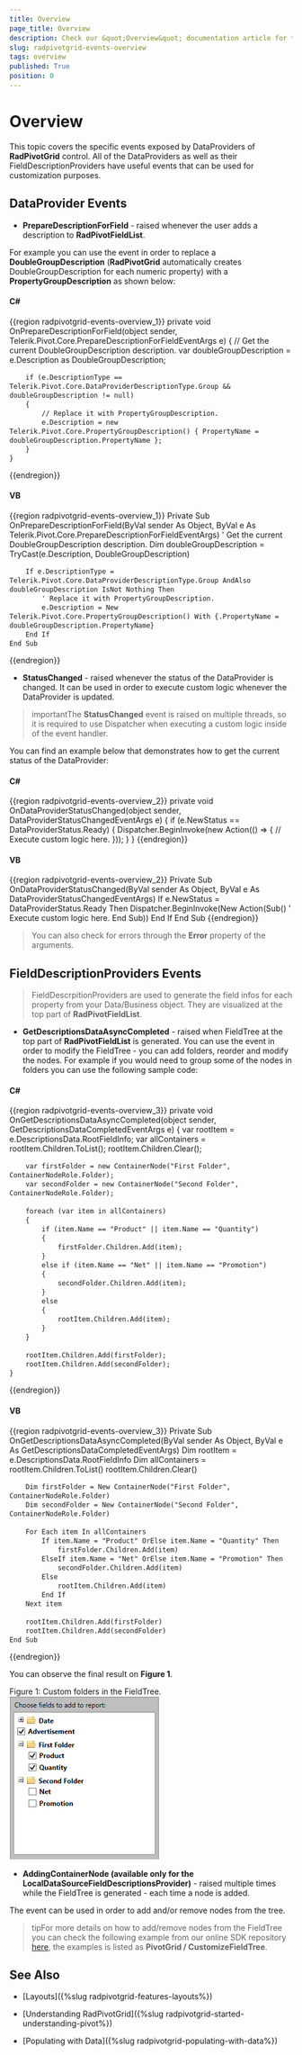 ```yaml
---
title: Overview
page_title: Overview
description: Check our &quot;Overview&quot; documentation article for the RadPivotGrid WPF control.
slug: radpivotgrid-events-overview
tags: overview
published: True
position: 0
---
```


# Overview

This topic covers the specific events exposed by DataProviders of __RadPivotGrid__ control. All of the DataProviders as well as their FieldDescriptionProviders have useful events that can be used for customization purposes.      

## DataProvider Events

* __PrepareDescriptionForField__ - raised whenever the user adds a description to __RadPivotFieldList__. 

For example you can use the event in order to replace a __DoubleGroupDescription__ (__RadPivotGrid__  automatically creates DoubleGroupDescription for each numeric property) with a __PropertyGroupDescription__ as shown below:            

#### __C#__

{{region radpivotgrid-events-overview_1}}
	private void OnPrepareDescriptionForField(object sender, Telerik.Pivot.Core.PrepareDescriptionForFieldEventArgs e)
	{
		// Get the current DoubleGroupDescription description.
		var doubleGroupDescription = e.Description as DoubleGroupDescription;
	
		if (e.DescriptionType == Telerik.Pivot.Core.DataProviderDescriptionType.Group && doubleGroupDescription != null)
		{
			// Replace it with PropertyGroupDescription.
			e.Description = new Telerik.Pivot.Core.PropertyGroupDescription() { PropertyName = doubleGroupDescription.PropertyName };
		}
	}
{{endregion}}

#### __VB__

{{region radpivotgrid-events-overview_1}}
	Private Sub OnPrepareDescriptionForField(ByVal sender As Object, ByVal e As Telerik.Pivot.Core.PrepareDescriptionForFieldEventArgs)
		' Get the current DoubleGroupDescription description.
		Dim doubleGroupDescription = TryCast(e.Description, DoubleGroupDescription)
	
		If e.DescriptionType = Telerik.Pivot.Core.DataProviderDescriptionType.Group AndAlso doubleGroupDescription IsNot Nothing Then
			' Replace it with PropertyGroupDescription.
			e.Description = New Telerik.Pivot.Core.PropertyGroupDescription() With {.PropertyName = doubleGroupDescription.PropertyName}
		End If
	End Sub
{{endregion}}

* __StatusChanged__ - raised whenever the status of the DataProvider is changed. It can be used in order to execute custom logic whenever the DataProvider is updated.            

>importantThe __StatusChanged__ event is raised on multiple threads, so it is required to use Dispatcher when executing a custom logic inside of the event handler. 

You can find an example below that demonstrates how to get the current status of the DataProvider:            

#### __C#__

{{region radpivotgrid-events-overview_2}}
	private void OnDataProviderStatusChanged(object sender, DataProviderStatusChangedEventArgs e)
	{
	    if (e.NewStatus == DataProviderStatus.Ready)
	    {
	        Dispatcher.BeginInvoke(new Action(() => 
			{
				// Execute custom logic here.
			}));
	    }
	}
{{endregion}}

#### __VB__

{{region radpivotgrid-events-overview_2}}
	Private Sub OnDataProviderStatusChanged(ByVal sender As Object, ByVal e As DataProviderStatusChangedEventArgs)
		If e.NewStatus = DataProviderStatus.Ready Then
			Dispatcher.BeginInvoke(New Action(Sub()
				' Execute custom logic here.
			End Sub))
		End If
	End Sub
{{endregion}}

>You can also check for errors through the __Error__ property of the arguments.              

## FieldDescriptionProviders Events

>FieldDescrpitionProviders are used to generate the field infos for each property from your Data/Business object. They are visualized at the top part of __RadPivotFieldList__.

* __GetDescriptionsDataAsyncCompleted__ - raised when FieldTree at the top part of __RadPivotFieldList__ is generated. You can use the event in order to modify the FieldTree - you can add folders, reorder and modify the nodes. For example if you would need to group some of the nodes in folders you can use the following sample code:            

#### __C#__

{{region radpivotgrid-events-overview_3}}
	private void OnGetDescriptionsDataAsyncCompleted(object sender, GetDescriptionsDataCompletedEventArgs e)
	{
		var rootItem = e.DescriptionsData.RootFieldInfo;
		var allContainers = rootItem.Children.ToList();
		rootItem.Children.Clear();
	
		var firstFolder = new ContainerNode("First Folder", ContainerNodeRole.Folder);
		var secondFolder = new ContainerNode("Second Folder", ContainerNodeRole.Folder);
	
		foreach (var item in allContainers)
		{
			if (item.Name == "Product" || item.Name == "Quantity")
			{
				firstFolder.Children.Add(item);
			}
			else if (item.Name == "Net" || item.Name == "Promotion")
			{
				secondFolder.Children.Add(item);
			}
			else
			{
				rootItem.Children.Add(item);
			}
		}
	
		rootItem.Children.Add(firstFolder);
		rootItem.Children.Add(secondFolder);       
	}
{{endregion}}

#### __VB__

{{region radpivotgrid-events-overview_3}}
	Private Sub OnGetDescriptionsDataAsyncCompleted(ByVal sender As Object, ByVal e As GetDescriptionsDataCompletedEventArgs)
		Dim rootItem = e.DescriptionsData.RootFieldInfo
		Dim allContainers = rootItem.Children.ToList()
		rootItem.Children.Clear()
	
		Dim firstFolder = New ContainerNode("First Folder", ContainerNodeRole.Folder)
		Dim secondFolder = New ContainerNode("Second Folder", ContainerNodeRole.Folder)
	
		For Each item In allContainers
			If item.Name = "Product" OrElse item.Name = "Quantity" Then
				firstFolder.Children.Add(item)
			ElseIf item.Name = "Net" OrElse item.Name = "Promotion" Then
				secondFolder.Children.Add(item)
			Else
				rootItem.Children.Add(item)
			End If
		Next item
	
		rootItem.Children.Add(firstFolder)
		rootItem.Children.Add(secondFolder)
	End Sub
{{endregion}}

You can observe the final result on __Figure 1__.

Figure 1: Custom folders in the FieldTree.
![Rad Pivot Grid Events Overview 0](images/RadPivotGrid_Events_Overview_01.png)

* __AddingContainerNode (available only for the LocalDataSourceFieldDescriptionsProvider)__ - raised multiple times while the FieldTree is generated - each time a node is added. 

The event can be used in order to add and/or remove nodes from the tree.            

>tipFor more details on how to add/remove nodes from the FieldTree you can check the following example from our online SDK repository [here](https://github.com/telerik/xaml-sdk), the examples is listed as __PivotGrid / CustomizeFieldTree__.              

## See Also

 * [Layouts]({%slug radpivotgrid-features-layouts%})

 * [Understanding RadPivotGrid]({%slug radpivotgrid-started-understanding-pivot%})

 * [Populating with Data]({%slug radpivotgrid-populating-with-data%})
